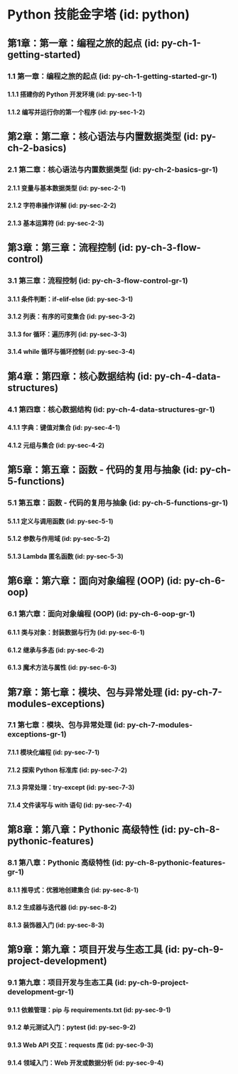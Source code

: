 # Python 技能金字塔 (id: python)

## 第1章：第一章：编程之旅的起点 (id: py-ch-1-getting-started)
### 1.1 第一章：编程之旅的起点 (id: py-ch-1-getting-started-gr-1)
#### 1.1.1 搭建你的 Python 开发环境 (id: py-sec-1-1)
#### 1.1.2 编写并运行你的第一个程序 (id: py-sec-1-2)

## 第2章：第二章：核心语法与内置数据类型 (id: py-ch-2-basics)
### 2.1 第二章：核心语法与内置数据类型 (id: py-ch-2-basics-gr-1)
#### 2.1.1 变量与基本数据类型 (id: py-sec-2-1)
#### 2.1.2 字符串操作详解 (id: py-sec-2-2)
#### 2.1.3 基本运算符 (id: py-sec-2-3)

## 第3章：第三章：流程控制 (id: py-ch-3-flow-control)
### 3.1 第三章：流程控制 (id: py-ch-3-flow-control-gr-1)
#### 3.1.1 条件判断：if-elif-else (id: py-sec-3-1)
#### 3.1.2 列表：有序的可变集合 (id: py-sec-3-2)
#### 3.1.3 for 循环：遍历序列 (id: py-sec-3-3)
#### 3.1.4 while 循环与循环控制 (id: py-sec-3-4)

## 第4章：第四章：核心数据结构 (id: py-ch-4-data-structures)
### 4.1 第四章：核心数据结构 (id: py-ch-4-data-structures-gr-1)
#### 4.1.1 字典：键值对集合 (id: py-sec-4-1)
#### 4.1.2 元组与集合 (id: py-sec-4-2)

## 第5章：第五章：函数 - 代码的复用与抽象 (id: py-ch-5-functions)
### 5.1 第五章：函数 - 代码的复用与抽象 (id: py-ch-5-functions-gr-1)
#### 5.1.1 定义与调用函数 (id: py-sec-5-1)
#### 5.1.2 参数与作用域 (id: py-sec-5-2)
#### 5.1.3 Lambda 匿名函数 (id: py-sec-5-3)

## 第6章：第六章：面向对象编程 (OOP) (id: py-ch-6-oop)
### 6.1 第六章：面向对象编程 (OOP) (id: py-ch-6-oop-gr-1)
#### 6.1.1 类与对象：封装数据与行为 (id: py-sec-6-1)
#### 6.1.2 继承与多态 (id: py-sec-6-2)
#### 6.1.3 魔术方法与属性 (id: py-sec-6-3)

## 第7章：第七章：模块、包与异常处理 (id: py-ch-7-modules-exceptions)
### 7.1 第七章：模块、包与异常处理 (id: py-ch-7-modules-exceptions-gr-1)
#### 7.1.1 模块化编程 (id: py-sec-7-1)
#### 7.1.2 探索 Python 标准库 (id: py-sec-7-2)
#### 7.1.3 异常处理：try-except (id: py-sec-7-3)
#### 7.1.4 文件读写与 with 语句 (id: py-sec-7-4)

## 第8章：第八章：Pythonic 高级特性 (id: py-ch-8-pythonic-features)
### 8.1 第八章：Pythonic 高级特性 (id: py-ch-8-pythonic-features-gr-1)
#### 8.1.1 推导式：优雅地创建集合 (id: py-sec-8-1)
#### 8.1.2 生成器与迭代器 (id: py-sec-8-2)
#### 8.1.3 装饰器入门 (id: py-sec-8-3)

## 第9章：第九章：项目开发与生态工具 (id: py-ch-9-project-development)
### 9.1 第九章：项目开发与生态工具 (id: py-ch-9-project-development-gr-1)
#### 9.1.1 依赖管理：pip 与 requirements.txt (id: py-sec-9-1)
#### 9.1.2 单元测试入门：pytest (id: py-sec-9-2)
#### 9.1.3 Web API 交互：requests 库 (id: py-sec-9-3)
#### 9.1.4 领域入门：Web 开发或数据分析 (id: py-sec-9-4)
